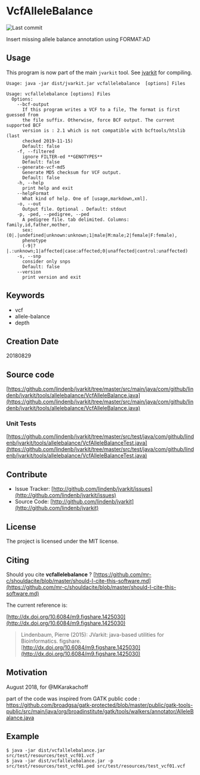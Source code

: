 # VcfAlleleBalance

![Last commit](https://img.shields.io/github/last-commit/lindenb/jvarkit.png)

Insert missing allele balance annotation using FORMAT:AD


## Usage


This program is now part of the main `jvarkit` tool. See [jvarkit](JvarkitCentral.md) for compiling.


```
Usage: java -jar dist/jvarkit.jar vcfallelebalance  [options] Files

Usage: vcfallelebalance [options] Files
  Options:
    --bcf-output
      If this program writes a VCF to a file, The format is first guessed from 
      the file suffix. Otherwise, force BCF output. The current supported BCF 
      version is : 2.1 which is not compatible with bcftools/htslib (last 
      checked 2019-11-15)
      Default: false
    -f, --filtered
      ignore FILTER-ed **GENOTYPES**
      Default: false
    --generate-vcf-md5
      Generate MD5 checksum for VCF output.
      Default: false
    -h, --help
      print help and exit
    --helpFormat
      What kind of help. One of [usage,markdown,xml].
    -o, --out
      Output file. Optional . Default: stdout
    -p, -ped, --pedigree, --ped
      A pedigree file. tab delimited. Columns: family,id,father,mother, 
      sex:(0|.|undefined|unknown:unknown;1|male|M:male;2|female|F:female), 
      phenotype 
      (-9|?|.:unknown;1|affected|case:affected;0|unaffected|control:unaffected) 
    -s, --snp
      consider only snps
      Default: false
    --version
      print version and exit

```


## Keywords

 * vcf
 * allele-balance
 * depth



## Creation Date

20180829

## Source code 

[https://github.com/lindenb/jvarkit/tree/master/src/main/java/com/github/lindenb/jvarkit/tools/allelebalance/VcfAlleleBalance.java](https://github.com/lindenb/jvarkit/tree/master/src/main/java/com/github/lindenb/jvarkit/tools/allelebalance/VcfAlleleBalance.java)

### Unit Tests

[https://github.com/lindenb/jvarkit/tree/master/src/test/java/com/github/lindenb/jvarkit/tools/allelebalance/VcfAlleleBalanceTest.java](https://github.com/lindenb/jvarkit/tree/master/src/test/java/com/github/lindenb/jvarkit/tools/allelebalance/VcfAlleleBalanceTest.java)


## Contribute

- Issue Tracker: [http://github.com/lindenb/jvarkit/issues](http://github.com/lindenb/jvarkit/issues)
- Source Code: [http://github.com/lindenb/jvarkit](http://github.com/lindenb/jvarkit)

## License

The project is licensed under the MIT license.

## Citing

Should you cite **vcfallelebalance** ? [https://github.com/mr-c/shouldacite/blob/master/should-I-cite-this-software.md](https://github.com/mr-c/shouldacite/blob/master/should-I-cite-this-software.md)

The current reference is:

[http://dx.doi.org/10.6084/m9.figshare.1425030](http://dx.doi.org/10.6084/m9.figshare.1425030)

> Lindenbaum, Pierre (2015): JVarkit: java-based utilities for Bioinformatics. figshare.
> [http://dx.doi.org/10.6084/m9.figshare.1425030](http://dx.doi.org/10.6084/m9.figshare.1425030)


## Motivation

August 2018, for @MKarakachoff

part of the code was inspired from GATK public code :  https://github.com/broadgsa/gatk-protected/blob/master/public/gatk-tools-public/src/main/java/org/broadinstitute/gatk/tools/walkers/annotator/AlleleBalance.java

## Example

```
$ java -jar dist/vcfallelebalance.jar  src/test/resources/test_vcf01.vcf
$ java -jar dist/vcfallelebalance.jar -p src/test/resources/test_vcf01.ped src/test/resources/test_vcf01.vcf
```


